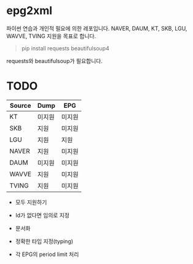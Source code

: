# epg2xml

파이썬 연습과 개인적 필요에 의한 레포입니다.
NAVER, DAUM, KT, SKB, LGU, WAVVE, TVING 지원을 목표로 합니다.

> pip install requests beautifulsoup4     

requests와 beautifulsoup가 필요합니다.

    
# TODO   
| Source | Dump | EPG |
| ---- | ---- | ---- |
| KT | 미지원 | 미지원 |
| SKB | 지원 | 미지원 |
| LGU | 지원 | 지원 |
| NAVER | 지원| 미지원 |
| DAUM | 미지원| 미지원 |
| WAVVE | 지원 | 미지원 |
| TVING | 지원 | 미지원 |
- 모두 지원하기 

- Id가 없다면 임의로 지정

- 문서화

- 정확한 타입 지정(typing)

- 각 EPG의 period limit 처리
